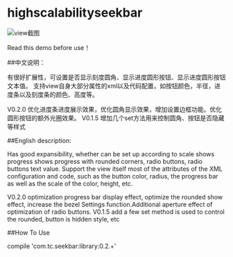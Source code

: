 # highscalabilityseekbar

![view截图](https://github.com/389273716/highscalabilityseekbar/blob/master/app/src/main/res/mipmap-mdpi/demo.png)

Read this  demo before use！

##中文说明：

有很好扩展性，可设置是否显示刻度圆角、显示进度圆形按钮、显示进度圆形按钮文本值。
支持view自身大部分属性的xml以及代码配置，如按钮颜色，半径，进度条以及刻度条的颜色、高度等。

V0.2.0 优化进度条进度展示效果，优化圆角显示效果，增加设置边框功能。优化圆形按钮的额外光圈效果。
V0.1.5 增加几个set方法用来控制圆角、按钮是否隐藏等样式

##English description:

Has good expansibility, whether can be set up according to scale shows progress shows progress with rounded corners, radio buttons, radio buttons text value.
Support the view itself most of the attributes of the XML configuration and code, such as the button color, radius, the progress bar as well as the scale of the color, height, etc.

V0.2.0 optimization progress bar display effect, optimize the rounded show effect, increase the bezel Settings function.Additional aperture effect of optimization of radio buttons.
V0.1.5 add a few set method is used to control the rounded, button is hidden style, etc

##How To Use

compile 'com.tc.seekbar:library:0.2.+'
